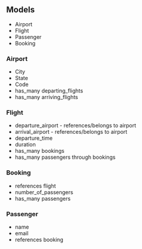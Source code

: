 ## Models
- Airport
- Flight
- Passenger
- Booking

### Airport
- City
- State
- Code
- has_many departing_flights
- has_many arriving_flights

### Flight
- departure_airport - references/belongs to airport
- arrival_airport - references/belongs to airport
- departure_time
- duration
- has_many bookings
- has_many passengers through bookings

### Booking
- references flight
- number_of_passengers
- has_many passengers

### Passenger
- name
- email
- references booking